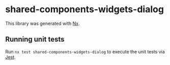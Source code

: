 # shared-components-widgets-dialog

This library was generated with [Nx](https://nx.dev).

## Running unit tests

Run `nx test shared-components-widgets-dialog` to execute the unit tests via [Jest](https://jestjs.io).
